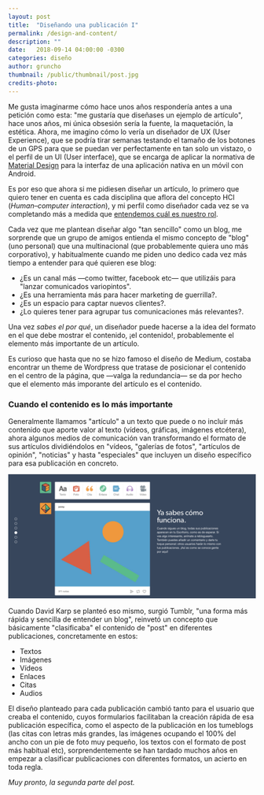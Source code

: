 ```yaml
---
layout: post
title:  "Diseñando una publicación I"
permalink: /design-and-content/
description: ""
date:   2018-09-14 04:00:00 -0300
categories: diseño
author: gruncho
thumbnail: /public/thumbnail/post.jpg
credits-photo: 
---
```

Me gusta imaginarme cómo hace unos años respondería antes a una petición como esta: "me gustaría que diseñases un ejemplo de artículo", hace unos años, mi única obsesión sería la fuente, la maquetación, la estética. Ahora, me imagino cómo lo vería un diseñador de UX (User Experience), que se podría tirar semanas testando el tamaño de los botones de un GPS para que se puedan ver perfectamente en tan solo un vistazo, o el perfil de un UI (User interface), que se encarga de aplicar la normativa de [Material Design](https://material.io/design/) para la interfaz de una aplicación nativa en un móvil con Android.

Es por eso que ahora si me pidiesen diseñar un artículo, lo primero que quiero tener en cuenta es cada disciplina que aflora del concepto HCI (*Human–computer interaction*), y mi perfil como diseñador cada vez se va completando más a medida que [entendemos cuál es nuestro rol](https://medium.com/@adrianmg/entendiendo-mi-rol-como-disenador-dd1928cf28d8).

Cada vez que me plantean diseñar algo "tan sencillo" como un blog, me sorprende que un grupo de amigos entienda el mismo concepto de "blog" (uno personal) que una multinacional (que probablemente quiera uno más corporativo), y habitualmente cuando me piden uno dedico cada vez más tiempo a entender para qué quieren ese blog:

* ¿Es un canal más —como twitter, facebook etc— que utilizáis para "lanzar comunicados variopintos".
* ¿Es una herramienta más para hacer marketing de guerrilla?.
* ¿Es un espacio para captar nuevos clientes?.
* ¿Lo quieres tener para agrupar tus comunicaciones más relevantes?.

Una vez *sabes el por qué*, un diseñador puede hacerse a la idea del formato en el que debe mostrar el contenido, ¡el contenido!, probablemente el elemento más importante de un artículo.

Es curioso que hasta que no se hizo famoso el diseño de Medium, costaba encontrar un theme de Wordpress que tratase de posicionar el contenido en el centro de la página, que —valga la redundancia— se da por hecho que el elemento más imporante del artículo es el contenido.

### Cuando el contenido es lo más importante

Generalmente llamamos "artículo" a un texto que puede o no incluír más contenido que aporte valor al texto (vídeos, gráficas, imágenes etcétera), ahora algunos medios de comunicación van transformando el formato de sus artículos dividiéndolos en "vídeos, "galerías de fotos", "artículos de opinión", "noticias" y hasta "especiales" que incluyen un diseño específico para esa publicación en concreto.

![Una captura de la web de Tumblr](/public/img/2018/tumblr.jpg)

Cuando David Karp se planteó eso mismo, surgió Tumblr, "una forma más rápida y sencilla de entender un blog", reinvetó un concepto que básicamente "clasificaba" el contenido de "post" en diferentes publicaciones, concretamente en estos:

* Textos
* Imágenes
* Vídeos
* Enlaces
* Citas 
* Audios

El diseño planteado para cada publicación cambió tanto para el usuario que creaba el contenido, cuyos formularios facilitaban la creación rápida de esa publicación específica, como el aspecto de la publicación en los tumeblogs (las citas con letras más grandes, las imágenes ocupando el 100% del ancho con un pie de foto muy pequeño, los textos con el formato de post más habitual etc), sorprendentemente se han tardado muchos años en empezar a clasificar publicaciones con diferentes formatos, un acierto en toda regla.

*Muy pronto, la segunda parte del post.*